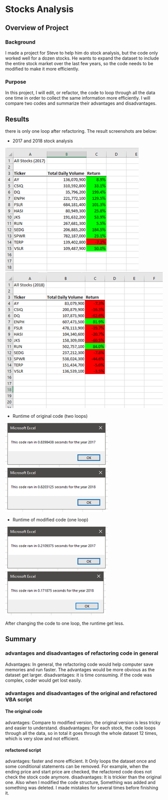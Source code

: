 # Stocks Analysis

## Overview of Project

### Background
I made a project for Steve to help him do stock analysis, but the code only worked well for a dozen stocks.
He wants to expand the dataset to include the entire stock market over the last few years, so the code needs to be modified to make it more efficiently.

### Purpose
In this project, I will edit, or refactor, the code to loop through all the data one time in order to collect the same information more efficiently.
I will compare two codes and summarize their advantages and disadvantages.

## Results

there is only one loop after refactoring. The result screenshots are below:
- 2017 and 2018 stock analysis

![2017 Stock Analysis](resources/2017.png)
![2018 stock Analysis](resources/2018.png)

- Runtime of original code (two loops)

![original 2017](resources/original2017.png)
![original 2018](resources/original2018.png)

- Runtime of modified code (one loop)

![runtime 2017](resources/VBA_Challenge_2017.png)
![runtime 2018](resources/VBA_Challenge_2018.png)

After changing the code to one loop, the runtime get less.

## Summary

### advantages and disadvantages of refactoring code in general
Advantages: In general, the refactoring code would help computer save memories and run faster. The advantages would be more obvious as the dataset get larger.
disadvantages: it is time consuming. if the code was complex, coder would get lost easily.

### advantages and disadvantages of the original and refactored VBA script
#### The original code
advantages: Compare to modified version, the original version is less tricky and easier to understand.
disadvantages: For each stock, the code loops through all the data, so in total it goes through the whole dataset 12 times, which is very slow and not efficient.

#### refactored script
advantages: faster and more efficient. It Only loops the dataset once and some conditional statements can be removed. For example, when the ending price and start price are checked, the refactored code does not check the stock code anymore.
disadvantages: It is trickier than the original one. Also when I modified the code structure, Something was added and something was deleted. I made mistakes for several times before finishing it.

